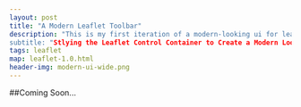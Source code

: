 ```yaml
---
layout: post
title: "A Modern Leaflet Toolbar"
description: "This is my first iteration of a modern-looking ui for leaflet maps
subtitle: "Stlying the Leaflet Control Container to Create a Modern Looking Toolbar"
tags: leaflet
map: leaflet-1.0.html
header-img: modern-ui-wide.png
---
```


##Coming Soon...
